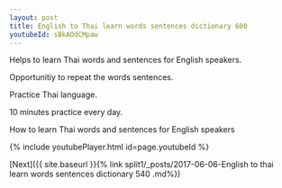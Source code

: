 ```yaml
---
layout: post
title: English to Thai learn words sentences dictionary 600 
youtubeId: sBkAOdCMpaw
---
```

 
 
Helps to learn Thai words and sentences for English speakers.

Opportunitiy to repeat the words sentences. 

Practice Thai language. 
 
10 minutes practice every day. 
 
How to learn Thai words and sentences for English speakers 
 
{% include youtubePlayer.html id=page.youtubeId %}
 
 
[Next]({{ site.baseurl }}{% link  split1/_posts/2017-06-06-English to thai learn words sentences dictionary 540 .md%})
 
